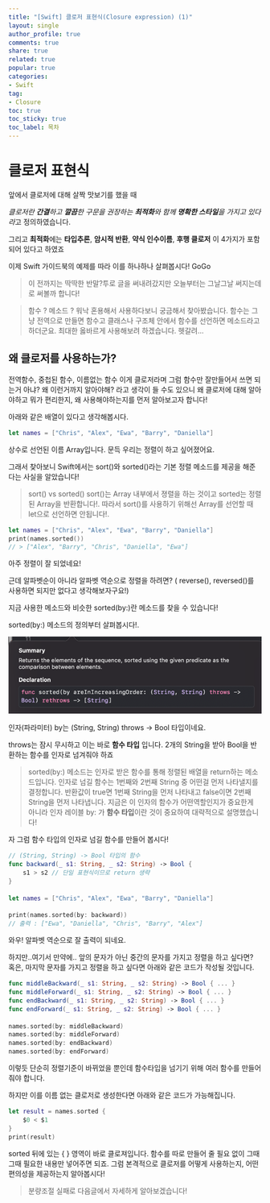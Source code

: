 ```yaml
---
title: "[Swift] 클로저 표현식(Closure expression) (1)"
layout: single
author_profile: true
comments: true
share: true
related: true
popular: true
categories:
- Swift
tag:
- Closure
toc: true
toc_sticky: true
toc_label: 목차
---
```


# 클로저 표현식

앞에서 클로저에 대해 살짝 맛보기를 했을 때 

*클로저란 **간결**하고 **깔끔**한 구문을 권장하는 **최적화**와 함께 **명확한 스타일**을 가지고 있다 라*고 정의하였습니다.

그리고 **최적화**에는 **타입추론**, **암시적 반환**, **약식 인수이름**, **후행 클로저** 이 4가지가 포함되어 있다고 하였죠

이제 Swift 가이드북의 예제를 따라 이를 하나하나 살펴봅시다! GoGo

> 이 전까지는 딱딱한 반말?투로 글을 써내려갔지만 오늘부터는 그날그날 써지는데로 써볼까 합니다!

> 함수 ? 메소드 ?
워낙 혼용해서 사용하다보니 궁금해서 찾아봤습니다. 함수는 그냥 전역으로 만들면 함수고 클래스나 구조체 안에서 함수를 선언하면 메소드라고 하더군요. 최대한 옳바르게 사용해보려 하겠습니다. 헷갈려...

## 왜 클로저를 사용하는가?

전역함수, 중첩된 함수, 이름없는 함수 이게 클로저라며 그럼 함수만 잘만들어서 쓰면 되는거 아냐? 왜 이런거까지 알아야해? 라고 생각이 들 수도 있으니 왜 클로저에 대해 알아야하고 뭐가 편리한지, 왜 사용해야하는지를 먼저 알아보고자 합니다!

아래와 같은 배열이 있다고 생각해봅시다.

```swift
let names = ["Chris", "Alex", "Ewa", "Barry", "Daniella"]
```

상수로 선언된 이름 Array입니다. 문득 우리는 정렬이 하고 싶어졌어요.

그래서 찾아보니 Swift에서는 sort()와 sorted()라는 기본 정렬 메소드를 제공을 해준다는 사실을 알았습니다!

> sort() vs sorted() 
sort()는 Array 내부에서 졍렬을 하는 것이고 sorted는 정렬된 Array을 반환합니다!. 따라서 sort()를 사용하기 위해선 Array를 선언할 때 let으로 선언하면 안됩니다!.

```swift
let names = ["Chris", "Alex", "Ewa", "Barry", "Daniella"]
print(names.sorted())
// > ["Alex", "Barry", "Chris", "Daniella", "Ewa"]
```

아주 정렬이 잘 되었네요!

근데 알파벳순이 아니라 알파벳 역순으로 정렬을 하려면? ( reverse(), reversed()를 사용하면 되지만 없다고 생각해보자구요!)

지금 사용한 메소드와 비슷한 sorted(by:)란 메소드를 찾을 수 있습니다! 

sorted(by:) 메소드의 정의부터 살펴봅시다!.

![](/assets/images/Posts/Swift/2021-08-03-Closure1-expression/sort_Declaration.png)

인자(파라미터) by는 (String, String) throws → Bool 타입이네요.

throws는 잠시 무시하고 이는 바로 **함수 타입** 입니다. 2개의 String을 받아 Bool을 반환하는 함수를 인자로 넘겨줘야 하죠 

> sorted(by:) 메소드는 인자로 받은 함수를 통해 정렬된 배열을 return하는 메소드입니다.
인자로 넘길 함수는 1번째와 2번째 String 중 어떤걸 먼저 나타낼지를 결정합니다. 반환값이 true면 1번째 String을 먼저 나타내고 false이면 2번째 String을 먼저 나타냅니다.
지금은 이 인자의 함수가 어떤역할인지가 중요한게 아니라 인자 레이블 by: 가 **함수 타입**이란 것이 중요하여 대략적으로 설명했습니다!

자 그럼 함수 타입의 인자로 넘길 함수를 만들어 봅시다! 

```swift
// (String, String) -> Bool 타입의 함수
func backward(_ s1: String, _ s2: String) -> Bool { 
    s1 > s2 // 단일 표현식이므로 return 생략
}

let names = ["Chris", "Alex", "Ewa", "Barry", "Daniella"]

print(names.sorted(by: backward))
// 출력 : ["Ewa", "Daniella", "Chris", "Barry", "Alex"]

```

와우! 알파벳 역순으로 잘 출력이 되네요.

하지만..여기서 만약에.. 앞의 문자가 아닌 중간의 문자를 가지고 정렬을 하고 싶다면? 혹은, 마지막 문자를 가지고 정렬을 하고 싶다면 아래와 같은 코드가 작성될 것입니다.

```swift
func middleBackward(_ s1: String, _ s2: String) -> Bool { ... }
func middleForward(_ s1: String, _ s2: String) -> Bool { ... }
func endBackward(_ s1: String, _ s2: String) -> Bool { ... }
func endForward(_ s1: String, _ s2: String) -> Bool { ... }

names.sorted(by: middleBackward)
names.sorted(by: middleForward)
names.sorted(by: endBackward)
names.sorted(by: endForward)
```

이렇듯 단순히 정렬기준이 바뀌었을 뿐인데 함수타입을 넘기기 위해 여러 함수를 만들어줘야 합니다.

하지만 이를 이름 없는 클로저로 생성한다면 아래와 같은 코드가 가능해집니다.

```swift
let result = names.sorted {
    $0 < $1
}
print(result)
```

sorted 뒤에 있는 { } 영역이 바로 클로져입니다. 함수를 따로 만들어 줄 필요 없이 그때 그때 필요한 내용만 넣어주면 되죠. 그럼 본격적으로 클로저를 어떻게 사용하는지, 어떤 편의성을 제공하는지 알아봅시다!

> 분량조절 실패로 다음글에서 자세하게 알아보겠습니다!
